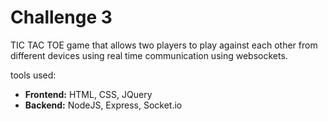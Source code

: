 # Challenge 3

TIC TAC TOE game that allows two players to play against each other from different devices using real time communication using websockets.

tools used:
* **Frontend:** HTML, CSS, JQuery
* **Backend:** NodeJS, Express, Socket.io
